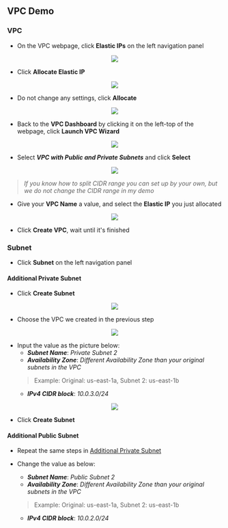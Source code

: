 ## VPC Demo

### VPC
* On the VPC webpage, click **Elastic IPs** on the left navigation panel
<p align='center'><img src="images/ElasticIP.jpg"></p>

* Click **Allocate Elastic IP**
<p align='center'><img src="images/AllocateEIP.jpg"></p>

* Do not change any settings, click **Allocate**
<p align='center'><img src="images/Allocate.jpg"></p>

* Back to the **VPC Dashboard** by clicking it on the left-top of the webpage, click **Launch VPC Wizard**
<p align='center'><img src="images/VPCWizard.jpg"></p>

* Select ***VPC with Public and Private Subnets*** and click **Select**
<p align='center'><img src="images/Public&Private.jpg"></p>

> *If you know how to split CIDR range you can set up by your own, but we do not change the CIDR range in my demo*

* Give your **VPC Name** a value, and select the **Elastic IP** you just allocated
<p align='center'><img src="images/VPCName.jpg"></p>

* Click **Create VPC**, wait until it's finished

### Subnet
* Click **Subnet** on the left navigation panel

#### Additional Private Subnet
* Click **Create Subnet**
<p align='center'><img src="images/CreateSubnet.jpg"></p>

* Choose the VPC we created in the previous step
<p align='center'><img src="images/PrivateSubnet2VPC.jpg"></p>

* Input the value as the picture below:
    * ***Subnet Name***: *Private Subnet 2*
    * ***Availability Zone***: *Different Availability Zone than your original subnets in the VPC*
    > Example: Original: us-east-1a, Subnet 2: us-east-1b
    * ***IPv4 CIDR block***: *10.0.3.0/24*
<p align='center'><img src="images/PrivateSubnet2.jpg"></p>

* Click **Create Subnet**

#### Additional Public Subnet

* Repeat the same steps in [Additional Private Subnet](#additional-private-subnet)

* Change the value as below:
    * ***Subnet Name***: *Public Subnet 2*
    * ***Availability Zone***: *Different Availability Zone than your original subnets in the VPC*
    > Example: Original: us-east-1a, Subnet 2: us-east-1b
    * ***IPv4 CIDR block***: *10.0.2.0/24*